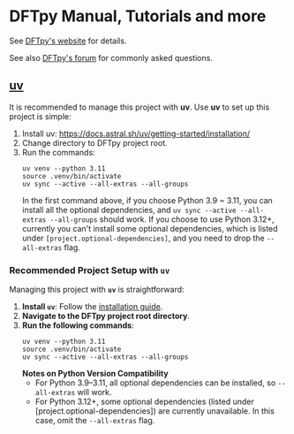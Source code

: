 # DFTpy Manual, Tutorials and more

See [DFTpy's website](http://dftpy.rutgers.edu) for details.

See also [DFTpy's forum](https://lists.rutgers.edu/mm3/archives/list/dftpy_forum@email.rutgers.edu/) for commonly asked questions.

## [uv](https://docs.astral.sh/uv/)

It is recommended to manage this project with **uv**. Use **uv** to set up this project is simple:
1. Install uv: <https://docs.astral.sh/uv/getting-started/installation/>
2. Change directory to DFTpy project root.
3. Run the commands:
   ```shell
   uv venv --python 3.11
   source .venv/bin/activate
   uv sync --active --all-extras --all-groups
   ```
   In the first command above, if you choose Python 3.9 ~ 3.11, you can install all the optional dependencies, and
   `uv sync --active --all-extras --all-groups` should work. If you choose to use Python 3.12+, currently you can't
   install some optional dependencies, which is listed under `[project.optional-dependencies]`, and you need to drop the
   `--all-extras` flag.

### **Recommended Project Setup with `uv`**

Managing this project with **`uv`** is straightforward:

1. **Install `uv`**: Follow the [installation guide](https://docs.astral.sh/uv/getting-started/installation/).
2. **Navigate to the DFTpy project root directory**.
3. **Run the following commands**:
   ```shell
   uv venv --python 3.11
   source .venv/bin/activate
   uv sync --active --all-extras --all-groups
   ```
   **Notes on Python Version Compatibility**
   - For Python 3.9–3.11, all optional dependencies can be installed, so `--all-extras` will work.
   - For Python 3.12+, some optional dependencies (listed under [project.optional-dependencies]) are currently
     unavailable. In this case, omit the `--all-extras` flag.
